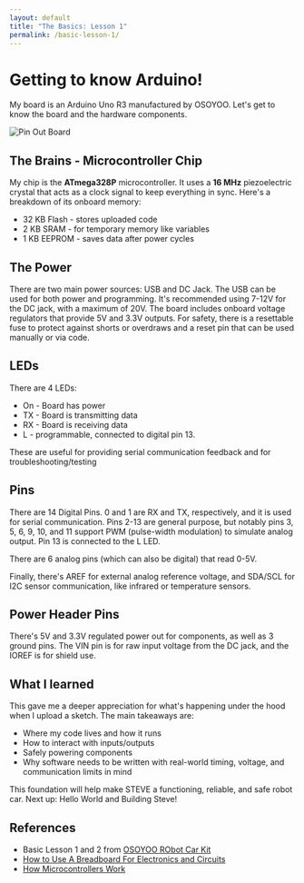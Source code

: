 ```yaml
---
layout: default
title: "The Basics: Lesson 1"
permalink: /basic-lesson-1/
---
```

# Getting to know Arduino!

My board is an Arduino Uno R3 manufactured by OSOYOO. Let's get to know the board and the hardware components.

![Pin Out Board](./pin_out_board.png, "Pin Out Board from OSOYOO Tutorial")
## The Brains - Microcontroller Chip

My chip is the **ATmega328P** microcontroller. It uses a **16 MHz** piezoelectric crystal that acts as a clock signal to keep everything in sync. Here's a breakdown of its onboard memory: 

- 32 KB Flash - stores uploaded code
- 2 KB SRAM - for temporary memory like variables
- 1 KB EEPROM - saves data after power cycles

## The Power
There are two main power sources: USB and DC Jack. The USB can be used for both power and programming. It's recommended using 7-12V for the DC jack, with a maximum of 20V. The board includes onboard voltage regulators that provide 5V and 3.3V outputs. For safety, there is a resettable fuse to protect against shorts or overdraws and a reset pin that can be used manually or via code.

## LEDs
There are 4 LEDs:
-  On - Board has power
- TX - Board is transmitting data
- RX - Board is receiving data
- L - programmable, connected to digital pin 13. 

These are useful for providing serial communication feedback and for troubleshooting/testing

## Pins
There are 14 Digital Pins. 0 and 1 are RX and TX, respectively, and it is used for serial communication. Pins 2-13 are general purpose, but notably pins 3, 5, 6, 9, 10, and 11 support PWM (pulse-width modulation) to simulate analog output. Pin 13 is connected to the L LED.

There are 6 analog pins (which can also be digital) that read 0-5V. 

Finally, there's AREF for external analog reference voltage, and SDA/SCL for I2C sensor communication, like infrared or temperature sensors.

## Power Header Pins
There's 5V and 3.3V regulated power out for components, as well as 3 ground pins. The VIN pin is for raw input voltage from the DC jack, and the IOREF is for shield use.

## What I learned
This gave me a deeper appreciation for what's happening under the hood when I upload a sketch. The main takeaways are: 
- Where my code lives and how it runs
- How to interact with inputs/outputs
- Safely powering components
- Why software needs to be written with real-world timing, voltage, and communication limits in mind

This foundation will help make STEVE a functioning, reliable, and safe robot car. Next up: Hello World and Building Steve!

## References
- Basic Lesson 1 and 2 from [OSOYOO RObot Car Kit](https://osoyoo.com/2020/05/12/v2-1-robot-car-kit-for-arduino-tutorial-introduction/#3)
- [How to Use A Breadboard For Electronics and Circuits](https://www.sciencebuddies.org/science-fair-projects/references/how-to-use-a-breadboard#integrated-circuits)
- [How Microcontrollers Work](https://electronics.howstuffworks.com/microcontroller.htm)